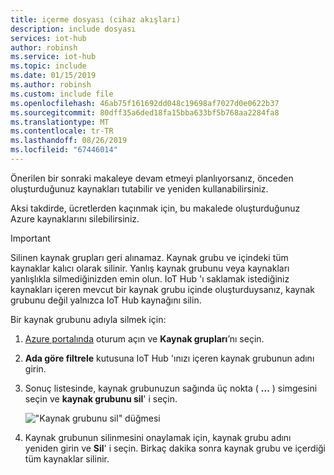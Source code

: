 ```yaml
---
title: içerme dosyası (cihaz akışları)
description: include dosyası
services: iot-hub
author: robinsh
ms.service: iot-hub
ms.topic: include
ms.date: 01/15/2019
ms.author: robinsh
ms.custom: include file
ms.openlocfilehash: 46ab75f161692dd048c19698af7027d0e0622b37
ms.sourcegitcommit: 80dff35a6ded18fa15bba633bf5b768aa2284fa8
ms.translationtype: MT
ms.contentlocale: tr-TR
ms.lasthandoff: 08/26/2019
ms.locfileid: "67446014"
---
```

Önerilen bir sonraki makaleye devam etmeyi planlıyorsanız, önceden oluşturduğunuz kaynakları tutabilir ve yeniden kullanabilirsiniz.

Aksi takdirde, ücretlerden kaçınmak için, bu makalede oluşturduğunuz Azure kaynaklarını silebilirsiniz.

> [!IMPORTANT]
> Silinen kaynak grupları geri alınamaz. Kaynak grubu ve içindeki tüm kaynaklar kalıcı olarak silinir. Yanlış kaynak grubunu veya kaynakları yanlışlıkla silmediğinizden emin olun. IoT Hub 'ı saklamak istediğiniz kaynakları içeren mevcut bir kaynak grubu içinde oluşturduysanız, kaynak grubunu değil yalnızca IoT Hub kaynağını silin.
>

Bir kaynak grubunu adıyla silmek için:

1. [Azure portalında](https://portal.azure.com) oturum açın ve **Kaynak grupları**’nı seçin.

1. **Ada göre filtrele** kutusuna IoT Hub 'ınızı içeren kaynak grubunun adını girin.

1. Sonuç listesinde, kaynak grubunuzun sağında üç nokta ( **...** ) simgesini seçin ve **kaynak grubunu sil**' i seçin.

    !["Kaynak grubunu sil" düğmesi](./media/iot-hub-quickstarts-clean-up-resources-device-streams/iot-hub-delete-resource-group.png)

1. Kaynak grubunun silinmesini onaylamak için, kaynak grubu adını yeniden girin ve **Sil**' i seçin. Birkaç dakika sonra kaynak grubu ve içerdiği tüm kaynaklar silinir.
